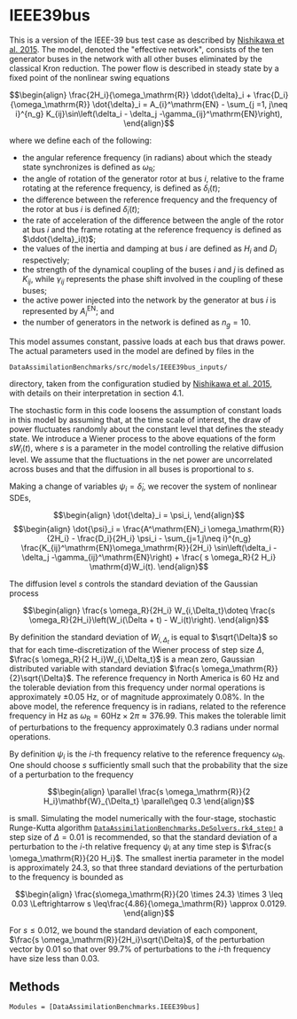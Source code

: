 # IEEE39bus

This is a version of the IEEE-39 bus test case as described by 
[Nishikawa et al. 2015](https://iopscience.iop.org/article/10.1088/1367-2630/17/1/015012).
The model, denoted the "effective network", consists of the ten generator buses in the
network with all other buses eliminated by the classical Kron reduction.
The power flow is described in steady state by a fixed point of the nonlinear swing equations

$$\begin{align}
\frac{2H_i}{\omega_\mathrm{R}} \ddot{\delta}_i + \frac{D_i}{\omega_\mathrm{R}} \dot{\delta}_i = A_{i}^\mathrm{EN} - \sum_{j =1, j\neq i}^{n_g} K_{ij}\sin\left(\delta_i - \delta_j -\gamma_{ij}^\mathrm{EN}\right),
\end{align}$$

where we define each of the following:
  * the angular reference frequency (in radians) about which the steady state synchronizes is defined as $\omega_\mathrm{R}$;
  * the angle of rotation of the generator rotor at bus $i$, relative to the frame rotating at the reference frequency, is defined as $\delta_i(t)$;
  * the difference between the reference frequency and the frequency of the rotor at bus $i$ is defined $\dot{\delta}_i(t)$;
  * the rate of acceleration of the difference between the angle of the rotor at bus $i$ and the frame rotating at the reference frequency is defined as $\ddot{\delta}_i(t)$;
  * the values of the inertia and damping at bus $i$ are defined as $H_i$ and $D_i$ respectively;
  * the strength of the dynamical coupling of the buses $i$ and $j$ is defined as $K_{ij}$, while $\gamma_{ij}$ represents the phase shift involved in the coupling of these buses;
  * the active power injected into the network by the generator at bus $i$ is represented by $A^\mathrm{EN}_i$; and
  * the number of generators in the network is defined as $n_g =10$.

This model assumes constant, passive loads at each bus that draws power.
The actual parameters used in the model are defined by files in the
```
DataAssimilationBenchmarks/src/models/IEEE39bus_inputs/
```
directory, taken from the configuration studied by 
[Nishikawa et al. 2015](https://iopscience.iop.org/article/10.1088/1367-2630/17/1/015012),
with details on their interpretation in section 4.1.

The stochastic form in this code loosens the assumption of constant loads in this model by
assuming that, at the time scale of interest, the draw of power fluctuates randomly about
the constant level that defines the steady state. We introduce a Wiener process to 
the above equations of the form  $s W_i(t)$, where $s$ is a parameter in the model
controlling the relative diffusion level.  We assume that the fluctuations in the net
power are uncorrelated across buses and that the diffusion in all buses is proportional to
$s$. 

Making a change of variables $\psi_i =  \dot{\delta}_i$, we recover the system of nonlinear
SDEs,

$$\begin{align}
\dot{\delta}_i = \psi_i,
\end{align}$$
$$\begin{align}
\dot{\psi}_i = \frac{A^\mathrm{EN}_i \omega_\mathrm{R}}{2H_i} - \frac{D_i}{2H_i} \psi_i -
\sum_{j=1,j\neq i}^{n_g} \frac{K_{ij}^\mathrm{EN}\omega_\mathrm{R}}{2H_i} \sin\left(\delta_i - \delta_j -\gamma_{ij}^\mathrm{EN}\right) + \frac{ s \omega_R}{2 H_i} \mathrm{d}W_i(t).
\end{align}$$

The diffusion level $s$ controls the standard deviation of the Gaussian process

$$\begin{align}
\frac{s \omega_R}{2H_i} W_{i,\Delta_t}\doteq \frac{s \omega_R}{2H_i}\left(W_i(\Delta + t) - W_i(t)\right).
\end{align}$$

By definition the standard deviation of $W_{i,\Delta_t}$ is equal to $\sqrt{\Delta}$ so that
for each time-discretization of the Wiener process of step size $\Delta$,
$\frac{s \omega_R}{2 H_i}W_{i,\Delta_t}$ is a mean zero, Gaussian distributed variable
with standard deviation $\frac{s \omega_\mathrm{R}}{2}\sqrt{\Delta}$.  The reference
frequency in North America is 60 Hz and the tolerable deviation from this frequency under
normal operations is approximately $\pm 0.05$ Hz, or of magnitude
approximately $0.08\%$.  In the above model, the
reference frequency is in radians, related to the reference frequency in Hz as
$\omega_\mathrm{R} = 60 \mathrm{Hz} \times 2 \pi \approx 376.99$.  This makes the
tolerable limit of perturbations to the frequency approximately $0.3$ radians under normal
operations.

By definition $\psi_i$ is the $i$-th frequency relative to the reference frequency
$\omega_\mathrm{R}$. One should choose $s$ sufficiently small such that the probability
that the size of a perturbation to the frequency 

$$\begin{align}
\parallel \frac{s \omega_\mathrm{R}}{2 H_i}\mathbf{W}_{\Delta_t} \parallel\geq 0.3
\end{align}$$

is small.  Simulating the model numerically with the four-stage, stochastic Runge-Kutta
algorithm
[`DataAssimilationBenchmarks.DeSolvers.rk4_step!`](@ref)
a step size of $\Delta=0.01$ is recommended, so that the standard deviation of
a perturbation to the $i$-th relative frequency $\psi_i$ at any time step is
$\frac{s \omega_\mathrm{R}}{20 H_i}$. The smallest inertia parameter in the model is
approximately $24.3$, so that three standard deviations of the perturbation
to the frequency is bounded as

$$\begin{align}
\frac{s\omega_\mathrm{R}}{20 \times 24.3} \times 3 \leq 0.03  \Leftrightarrow  s \leq\frac{4.86}{\omega_\mathrm{R}} \approx 0.0129.
\end{align}$$

For $s \leq 0.012$, we bound the standard deviation of each component,
$\frac{s \omega_\mathrm{R}}{2H_i}\sqrt{\Delta}$, of the perturbation vector by $0.01$ so
that over $99.7\%$ of perturbations to the $i$-th frequency have size less than $0.03$.

## Methods

```@autodocs
Modules = [DataAssimilationBenchmarks.IEEE39bus]
```
